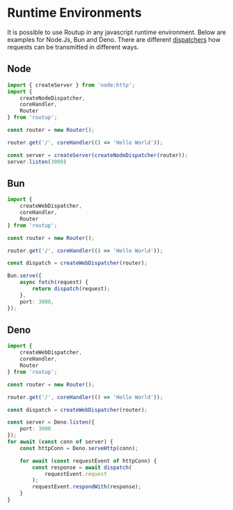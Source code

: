 # Runtime Environments

It is possible to use Routup in any javascript runtime environment. Below are examples for Node.Js, Bun and Deno.
There are different [dispatchers](dispatchers.md) how requests can be transmitted in different ways.

## Node

```typescript
import { createServer } from 'node:http';
import {
    createNodeDispatcher,
    coreHandler,
    Router
} from 'routup';

const router = new Router();

router.get('/', coreHandler(() => 'Hello World'));

const server = createServer(createNodeDispatcher(router));
server.listen(3000)
```

## Bun

```typescript
import {
    createWebDispatcher,
    coreHandler,
    Router
} from 'routup';

const router = new Router();

router.get('/', coreHandler(() => 'Hello World'));

const dispatch = createWebDispatcher(router);

Bun.serve({
    async fetch(request) {
        return dispatch(request);
    },
    port: 3000,
});
```

## Deno

```typescript
import {
    createWebDispatcher,
    coreHandler,
    Router
} from 'routup';

const router = new Router();

router.get('/', coreHandler(() => 'Hello World'));

const dispatch = createWebDispatcher(router);

const server = Deno.listen({
    port: 3000
});
for await (const conn of server) {
    const httpConn = Deno.serveHttp(conn);

    for await (const requestEvent of httpConn) {
        const response = await dispatch(
            requestEvent.request
        );
        requestEvent.respondWith(response);
    }
}
```
